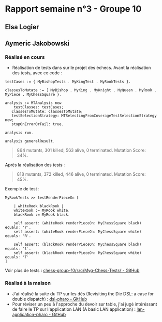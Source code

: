 # Rapport semaine n°3 - Groupe 10

## Elsa Logier



## Aymeric Jakobowski

### Réalisé en cours

- Réalisation de tests dans sur le projet des échecs. Avant la réalisation des tests, avec ce code :
```smalltalk
testCases := { MyBishopTests . MyKingTest . MyRookTests }.

classesToMutate := { MyBishop . MyKing . MyKnight . MyQueen . MyRook . MyPiece . MyChessSquare }.

analysis := MTAnalysis new
	testClasses: testCases;
   classesToMutate: classesToMutate;
   testSelectionStrategy: MTSelectingFromCoverageTestSelectionStrategy new;
   stopOnErrorOrFail: true.

analysis run.

analysis generalResult.
```
> 864 mutants, 301 killed, 563 alive, 0 terminated. Mutation Score: 34%.

Après la réalisation des tests :
> 818 mutants, 372 killed, 446 alive, 0 terminated. Mutation Score: 45%.

Exemple de test :
```smalltalk
MyRookTests >> testRenderPieceOn [

	| whiteRook blackRook |
	whiteRook := MyRook white.
	blackRook := MyRook black.

	self assert: (whiteRook renderPieceOn: MyChessSquare black) equals: 'r'.
	self assert: (whiteRook renderPieceOn: MyChessSquare white) equals: 'R'.

	self assert: (blackRook renderPieceOn: MyChessSquare black) equals: 't'.
	self assert: (blackRook renderPieceOn: MyChessSquare white) equals: 'T'
]
```

Voir plus de tests : [chess-group-10/src/Myg-Chess-Tests/ - GitHub](https://github.com/AymericJak/chess-group-10/tree/AymericJak/src/Myg-Chess-Tests)

### Réalisé à la maison

- J'ai réalisé la suite du TP sur les dés (Revisiting the Die DSL: a case for double dispatch) : [dsl-pharo - GitHub](https://github.com/AymericJak/dsl-pharo)
- Pour réviser un peu à l'approche du devoir sur table, j'ai jugé intéréssant de faire le TP sur l'application LAN (A basic LAN application) : [lan-application-pharo - GitHub](https://github.com/AymericJak/lan-application-pharo)
